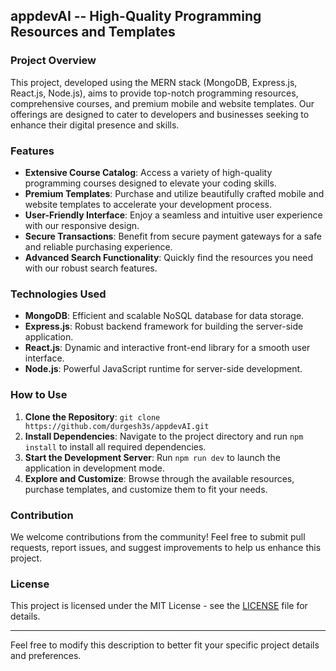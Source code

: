 ## appdevAI -- High-Quality Programming Resources and Templates

### Project Overview
This project, developed using the MERN stack (MongoDB, Express.js, React.js, Node.js), aims to provide top-notch programming resources, comprehensive courses, and premium mobile and website templates. Our offerings are designed to cater to developers and businesses seeking to enhance their digital presence and skills.

### Features
- **Extensive Course Catalog**: Access a variety of high-quality programming courses designed to elevate your coding skills.
- **Premium Templates**: Purchase and utilize beautifully crafted mobile and website templates to accelerate your development process.
- **User-Friendly Interface**: Enjoy a seamless and intuitive user experience with our responsive design.
- **Secure Transactions**: Benefit from secure payment gateways for a safe and reliable purchasing experience.
- **Advanced Search Functionality**: Quickly find the resources you need with our robust search features.

### Technologies Used
- **MongoDB**: Efficient and scalable NoSQL database for data storage.
- **Express.js**: Robust backend framework for building the server-side application.
- **React.js**: Dynamic and interactive front-end library for a smooth user interface.
- **Node.js**: Powerful JavaScript runtime for server-side development.

### How to Use
1. **Clone the Repository**: `git clone https://github.com/durgesh3s/appdevAI.git`
2. **Install Dependencies**: Navigate to the project directory and run `npm install` to install all required dependencies.
3. **Start the Development Server**: Run `npm run dev` to launch the application in development mode.
4. **Explore and Customize**: Browse through the available resources, purchase templates, and customize them to fit your needs.

### Contribution
We welcome contributions from the community! Feel free to submit pull requests, report issues, and suggest improvements to help us enhance this project.

### License
This project is licensed under the MIT License - see the [LICENSE](LICENSE) file for details.

---

Feel free to modify this description to better fit your specific project details and preferences.